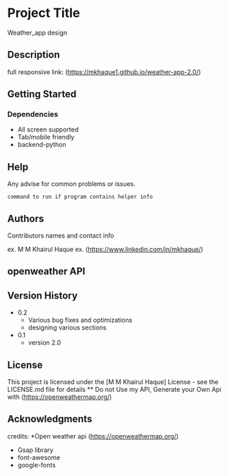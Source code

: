 # Project Title
Weather_app design 
## Description

full responsive link: (https://mkhaque1.github.io/weather-app-2.0/)

## Getting Started

### Dependencies

* All screen supported
* Tab/mobile friendly
* backend-python

## Help

Any advise for common problems or issues.
```
command to run if program contains helper info
```

## Authors

Contributors names and contact info

ex. M M Khairul Haque 
ex. (https://www.linkedin.com/in/mkhaque/)

## openweather API

## Version History

* 0.2
    * Various bug fixes and optimizations
    * designing various sections
* 0.1
    * version 2.0

## License

This project is licensed under the [M M Khairul Haque] License - see the LICENSE.md file for details
** Do not Use my API, Generate your Own Api with (https://openweathermap.org/)

## Acknowledgments

credits:
*Open weather api (https://openweathermap.org/)
* Gsap library
* font-awesome
* google-fonts



